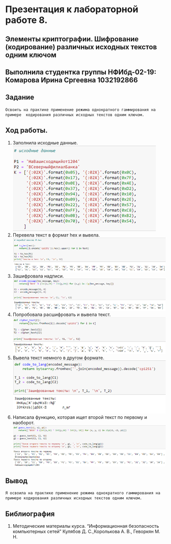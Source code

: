 # Презентация к лабораторной работе 8.
## Элементы криптографии. Шифрование (кодирование) различных исходных текстов одним ключом

## Выполнила студентка группы НФИбд-02-19: Комарова Ирина Сргеевна 1032192866

## Задание
    Освоить на практике применение режима однократного гаммирования на примере  кодирования различных исходных текстов одним ключом.

## Ход работы.
1.  Заполнила исходные данные.
![1](1.png)
2. Перевела текст в формат hex и вывела.
![2](2.png)
3. Зашифровала надписи.
![3](3.png)
4. Попробовала расшифровать и вывела текст.
![4](4.png)
5. Вывела текст немного в другом формате.
![5](5.png)
6. Написала функцию, которая ищет второй текст по первому и наоборот.
![6](6.png)

## Вывод 
    Я освоила на практике применение режима однократного гаммирования на примере кодирования различных исходных текстов одним ключом.

## Библиография
1. Методические материалы курса. “Информационная безопасность компьютерных сетей” Кулябов Д. С.,Королькова А. В., Геворкян М. Н.